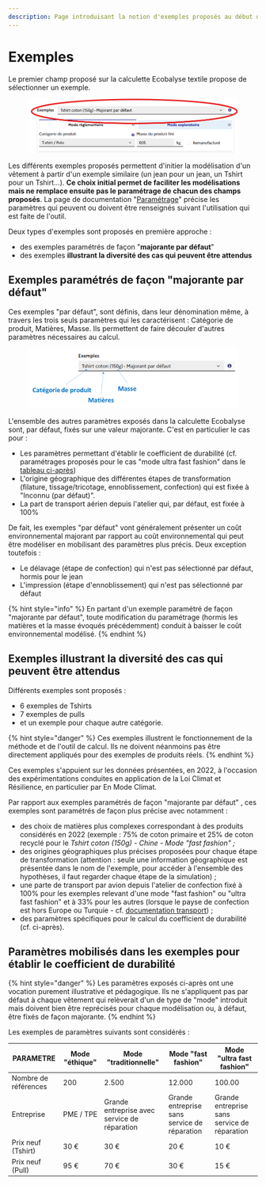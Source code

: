 ```yaml
---
description: Page introduisant la notion d'exemples proposés au début du simulateur
---
```


# Exemples

Le premier champ proposé sur la calculette Ecobalyse textile propose de sélectionner un exemple.

<figure><img src="../.gitbook/assets/image.png" alt=""><figcaption></figcaption></figure>

Les différents exemples proposés permettent d'initier la modélisation d'un vêtement à partir d'un exemple similaire (un jean pour un jean, un Tshirt pour un Tshirt...). **Ce choix initial permet de faciliter les modélisations mais ne remplace ensuite pas le paramétrage de chacun des champs proposés**. La page de documentation "[Paramétrage](https://fabrique-numerique.gitbook.io/ecobalyse/textile/parametrage)" précise les paramètres qui peuvent ou doivent être renseignés suivant l'utilisation qui est faite de l'outil.

Deux types d'exemples sont proposés en première approche :

* des exemples paramétrés de façon "**majorante par défaut**"
* des exemples **illustrant la diversité des cas qui peuvent être attendus**

## Exemples paramétrés de façon "majorante par défaut"

Ces exemples "par défaut", sont définis, dans leur dénomination même, à travers les trois seuls paramètres qui les caractérisent : Catégorie de produit, Matières, Masse. Ils permettent de faire découler d'autres paramètres nécessaires au calcul.

<figure><img src="../.gitbook/assets/image (296).png" alt=""><figcaption></figcaption></figure>

L'ensemble des autres paramètres exposés dans la calculette Ecobalyse sont, par défaut, fixés sur une valeur majorante. C'est en particulier le cas pour :

* Les paramètres permettant d'établir le coefficient de durabilité (cf. paramétrages proposés pour le cas "mode ultra fast fashion" dans le [tableau ci-après](exemples.md#parametres-mobilises-dans-les-exemples-pour-etablir-le-coefficient-de-durabilite))
* L'origine géographique des différentes étapes de transformation (filature, tissage/tricotage, ennoblissement, confection) qui est fixée à "Inconnu (par défaut)".
* La part de transport aérien depuis l'atelier qui, par défaut, est fixée à 100%

De fait, les exemples "par défaut" vont généralement présenter un coût environnemental majorant par rapport au coût environnemental qui peut être modéliser en mobilisant des paramètres plus précis. Deux exception toutefois :

* Le délavage (étape de confection) qui n'est pas sélectionné par défaut, hormis pour le jean
* L'impression (étape d'ennoblissement) qui n'est pas sélectionné par défaut

{% hint style="info" %}
En partant d'un exemple paramétré de façon "majorante par défaut", toute modification du paramétrage (hormis les matières et la masse évoqués précédemment) conduit à baisser le coût environnemental modélisé.
{% endhint %}

## Exemples **illustrant la diversité des cas qui peuvent être attendus**

Différents exemples sont proposés :

* 6 exemples de Tshirts
* 7 exemples de pulls
* et un exemple pour chaque autre catégorie.

{% hint style="danger" %}
Ces exemples illustrent le fonctionnement de la méthode et de l'outil de calcul. Ils ne doivent néanmoins pas être directement appliqués pour des exemples de produits réels.
{% endhint %}

Ces exemples s'appuient sur les données présentées, en 2022, à l'occasion des expérimentations conduites en application de la Loi Climat et Résilience, en particulier par En Mode Climat.

Par rapport aux exemples paramétrés de façon "majorante par défaut" , ces exemples sont paramétrés de façon plus précise avec notamment :

* des choix de matières plus complexes correspondant à des produits considérés en 2022 (exemple : 75% de coton primaire et 25% de coton recyclé pour le _Tshirt coton (150g) - Chine - Mode "fast fashion" ;_
* des origines géographiques plus précises proposées pour chaque étape de transformation (attention : seule une information géographique est présentée dans le nom de l'exemple, pour accéder à l'ensemble des hypothèses, il faut regarder chaque étape de la simulation) ;
* une parte de transport par avion depuis l'atelier de confection fixé à 100% pour les exemples relevant d'une mode "fast fashion" ou "ultra fast fashion" et à 33% pour les autres (lorsque le payse de confection est hors Europe ou Turquie - cf. [documentation transport](https://fabrique-numerique.gitbook.io/ecobalyse/textile/cycle-de-vie-des-produits-textiles/transport)) ;
* des paramètres spécifiques pour le calcul du coefficient de durabilité (cf. ci-après).

## Paramètres mobilisés dans les exemples pour établir le coefficient de durabilité

{% hint style="danger" %}
Les paramètres exposés ci-après ont une vocation purement illustrative et pédagogique. Ils ne s'appliquent pas par défaut à chaque vêtement qui relèverait d'un de type de "mode" introduit mais doivent bien être reprécisés pour chaque modélisation ou, à défaut, être fixés de façon majorante.
{% endhint %}

Les exemples de paramètres suivants sont considérés :

| PARAMETRE            | Mode "éthique" | Mode "traditionnelle"                        | Mode "fast fashion"                          | Mode "ultra fast fashion"                    |
| -------------------- | -------------- | -------------------------------------------- | -------------------------------------------- | -------------------------------------------- |
| Nombre de références | 200            | 2.500                                        | 12.000                                       | 100.00                                       |
| Entreprise           | PME / TPE      | Grande entreprise avec service de réparation | Grande entreprise sans service de réparation | Grande entreprise sans service de réparation |
| Prix neuf (Tshirt)   | 30 €           | 30 €                                         | 20 €                                         | 10 €                                         |
| Prix neuf (Pull)     | 95 €           | 70 €                                         | 30 €                                         | 15 €                                         |
